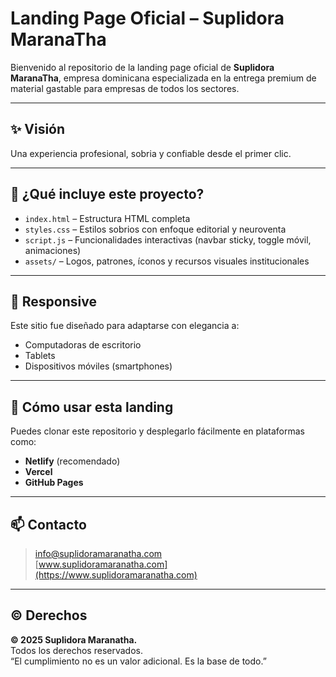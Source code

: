 # Landing Page Oficial – Suplidora MaranaTha

Bienvenido al repositorio de la landing page oficial de **Suplidora MaranaTha**, empresa dominicana especializada en la entrega premium de material gastable para empresas de todos los sectores.

---

## ✨ Visión

Una experiencia profesional, sobria y confiable desde el primer clic.

---

## 📄 ¿Qué incluye este proyecto?

- `index.html` – Estructura HTML completa
- `styles.css` – Estilos sobrios con enfoque editorial y neuroventa
- `script.js` – Funcionalidades interactivas (navbar sticky, toggle móvil, animaciones)
- `assets/` – Logos, patrones, íconos y recursos visuales institucionales

---

## 📱 Responsive

Este sitio fue diseñado para adaptarse con elegancia a:

- Computadoras de escritorio
- Tablets
- Dispositivos móviles (smartphones)

---

## 🚀 Cómo usar esta landing

Puedes clonar este repositorio y desplegarlo fácilmente en plataformas como:

- **Netlify** (recomendado)
- **Vercel**
- **GitHub Pages**

---

## 📫 Contacto

> [info@suplidoramaranatha.com](mailto:info@suplidoramaranatha.com)  
> [www.suplidoramaranatha.com](https://www.suplidoramaranatha.com) 

---

## © Derechos

**© 2025 Suplidora Maranatha.**  
Todos los derechos reservados.  
“El cumplimiento no es un valor adicional. Es la base de todo.”
